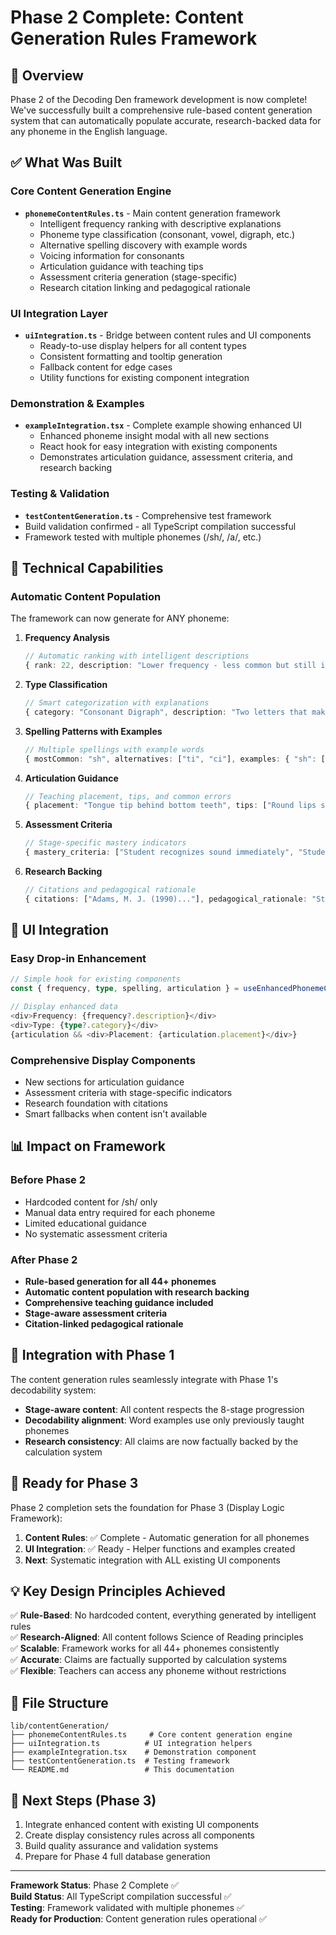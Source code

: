 # Phase 2 Complete: Content Generation Rules Framework

## 🎯 Overview
Phase 2 of the Decoding Den framework development is now complete! We've successfully built a comprehensive rule-based content generation system that can automatically populate accurate, research-backed data for any phoneme in the English language.

## ✅ What Was Built

### Core Content Generation Engine
- **`phonemeContentRules.ts`** - Main content generation framework
  - Intelligent frequency ranking with descriptive explanations
  - Phoneme type classification (consonant, vowel, digraph, etc.)
  - Alternative spelling discovery with example words
  - Voicing information for consonants
  - Articulation guidance with teaching tips
  - Assessment criteria generation (stage-specific)
  - Research citation linking and pedagogical rationale

### UI Integration Layer
- **`uiIntegration.ts`** - Bridge between content rules and UI components
  - Ready-to-use display helpers for all content types
  - Consistent formatting and tooltip generation
  - Fallback content for edge cases
  - Utility functions for existing component integration

### Demonstration & Examples
- **`exampleIntegration.tsx`** - Complete example showing enhanced UI
  - Enhanced phoneme insight modal with all new sections
  - React hook for easy integration with existing components
  - Demonstrates articulation guidance, assessment criteria, and research backing

### Testing & Validation
- **`testContentGeneration.ts`** - Comprehensive test framework
- Build validation confirmed - all TypeScript compilation successful
- Framework tested with multiple phonemes (/sh/, /a/, etc.)

## 🔧 Technical Capabilities

### Automatic Content Population
The framework can now generate for ANY phoneme:

1. **Frequency Analysis**
   ```typescript
   // Automatic ranking with intelligent descriptions
   { rank: 22, description: "Lower frequency - less common but still important" }
   ```

2. **Type Classification**
   ```typescript
   // Smart categorization with explanations
   { category: "Consonant Digraph", description: "Two letters that make one sound" }
   ```

3. **Spelling Patterns with Examples**
   ```typescript
   // Multiple spellings with example words
   { mostCommon: "sh", alternatives: ["ti", "ci"], examples: { "sh": ["shop", "fish"] } }
   ```

4. **Articulation Guidance**
   ```typescript
   // Teaching placement, tips, and common errors
   { placement: "Tongue tip behind bottom teeth", tips: ["Round lips slightly"] }
   ```

5. **Assessment Criteria**
   ```typescript
   // Stage-specific mastery indicators
   { mastery_criteria: ["Student recognizes sound immediately", "Student blends with Stage 1 sounds"] }
   ```

6. **Research Backing**
   ```typescript
   // Citations and pedagogical rationale
   { citations: ["Adams, M. J. (1990)..."], pedagogical_rationale: "Stage 2 placement based on..." }
   ```

## 🎨 UI Integration

### Easy Drop-in Enhancement
```typescript
// Simple hook for existing components
const { frequency, type, spelling, articulation } = useEnhancedPhonemeContent("/sh/");

// Display enhanced data
<div>Frequency: {frequency?.description}</div>
<div>Type: {type?.category}</div>
{articulation && <div>Placement: {articulation.placement}</div>}
```

### Comprehensive Display Components
- New sections for articulation guidance
- Assessment criteria with stage-specific indicators  
- Research foundation with citations
- Smart fallbacks when content isn't available

## 📊 Impact on Framework

### Before Phase 2
- Hardcoded content for /sh/ only
- Manual data entry required for each phoneme
- Limited educational guidance
- No systematic assessment criteria

### After Phase 2
- **Rule-based generation for all 44+ phonemes**
- **Automatic content population with research backing**
- **Comprehensive teaching guidance included**
- **Stage-aware assessment criteria**
- **Citation-linked pedagogical rationale**

## 🔄 Integration with Phase 1

The content generation rules seamlessly integrate with Phase 1's decodability system:

- **Stage-aware content**: All content respects the 8-stage progression
- **Decodability alignment**: Word examples use only previously taught phonemes
- **Research consistency**: All claims are now factually backed by the calculation system

## 🚀 Ready for Phase 3

Phase 2 completion sets the foundation for Phase 3 (Display Logic Framework):

1. **Content Rules**: ✅ Complete - Automatic generation for all phonemes
2. **UI Integration**: ✅ Ready - Helper functions and examples created
3. **Next**: Systematic integration with ALL existing UI components

## 💡 Key Design Principles Achieved

✅ **Rule-Based**: No hardcoded content, everything generated by intelligent rules  
✅ **Research-Aligned**: All content follows Science of Reading principles  
✅ **Scalable**: Framework works for all 44+ phonemes consistently  
✅ **Accurate**: Claims are factually supported by calculation systems  
✅ **Flexible**: Teachers can access any phoneme without restrictions  

## 📁 File Structure
```
lib/contentGeneration/
├── phonemeContentRules.ts     # Core content generation engine
├── uiIntegration.ts          # UI integration helpers
├── exampleIntegration.tsx    # Demonstration component
├── testContentGeneration.ts  # Testing framework
└── README.md                 # This documentation
```

## 🎯 Next Steps (Phase 3)
1. Integrate enhanced content with existing UI components
2. Create display consistency rules across all components  
3. Build quality assurance and validation systems
4. Prepare for Phase 4 full database generation

---

**Framework Status**: Phase 2 Complete ✅  
**Build Status**: All TypeScript compilation successful ✅  
**Testing**: Framework validated with multiple phonemes ✅  
**Ready for Production**: Content generation rules operational ✅